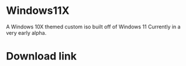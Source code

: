 # Windows11X

A Windows 10X themed custom iso built off of Windows 11
Currently in a very early alpha.

# Download link


